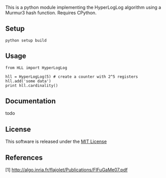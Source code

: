 This is a python module implementing the HyperLogLog algorithm using a Murmur3 hash function. Requires CPython.

## Setup

    python setup build

## Usage

    from HLL import HyperLogLog
    
    hll = HyperLogLog(5) # create a counter with 2^5 registers
    hll.add('some data')
    print hll.cardinality()
    
## Documentation

todo
    
## License

This software is released under the [MIT License](https://gist.github.com/ascv/5123769)

## References

[1] http://algo.inria.fr/flajolet/Publications/FlFuGaMe07.pdf
